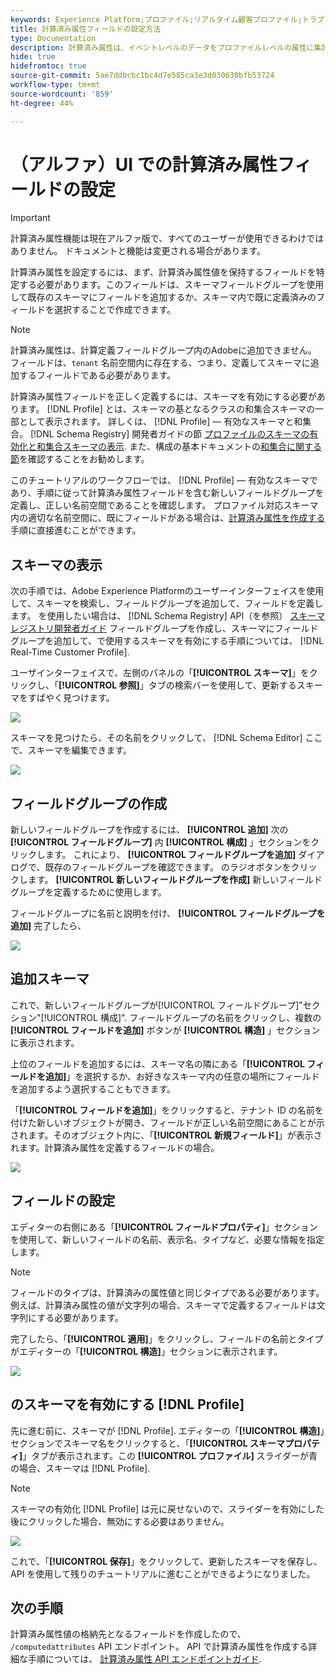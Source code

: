 ```yaml
---
keywords: Experience Platform;プロファイル;リアルタイム顧客プロファイル;トラブルシューティング;API
title: 計算済み属性フィールドの設定方法
type: Documentation
description: 計算済み属性は、イベントレベルのデータをプロファイルレベルの属性に集計するために使用される関数です。計算済み属性を設定するには、まず、計算済み属性値を保持するフィールドを特定する必要があります。このフィールドは、スキーマフィールドグループを使用して既存のスキーマにフィールドを追加するか、スキーマ内で既に定義済みのフィールドを選択することで作成できます。
hide: true
hidefromtoc: true
source-git-commit: 5ae7ddbcbc1bc4d7e585ca3e3d030630bfb53724
workflow-type: tm+mt
source-wordcount: '859'
ht-degree: 44%

---
```



# （アルファ）UI での計算済み属性フィールドの設定

>[!IMPORTANT]
>
>計算済み属性機能は現在アルファ版で、すべてのユーザーが使用できるわけではありません。 ドキュメントと機能は変更される場合があります。

計算済み属性を設定するには、まず、計算済み属性値を保持するフィールドを特定する必要があります。このフィールドは、スキーマフィールドグループを使用して既存のスキーマにフィールドを追加するか、スキーマ内で既に定義済みのフィールドを選択することで作成できます。

>[!NOTE]
>
>計算済み属性は、計算定義フィールドグループ内のAdobeに追加できません。 フィールドは、`tenant` 名前空間内に存在する、つまり、定義してスキーマに追加するフィールドである必要があります。

計算済み属性フィールドを正しく定義するには、スキーマを有効にする必要があります。 [!DNL Profile] とは、スキーマの基となるクラスの和集合スキーマの一部として表示されます。 詳しくは、 [!DNL Profile] — 有効なスキーマと和集合。 [!DNL Schema Registry] 開発者ガイドの節 [プロファイルのスキーマの有効化と和集合スキーマの表示](../../xdm/api/getting-started.md). また、構成の基本ドキュメントの[和集合に関する節](../../xdm/schema/composition.md)を確認することをお勧めします。

このチュートリアルのワークフローでは、 [!DNL Profile] — 有効なスキーマであり、手順に従って計算済み属性フィールドを含む新しいフィールドグループを定義し、正しい名前空間であることを確認します。 プロファイル対応スキーマ内の適切な名前空間に、既にフィールドがある場合は、[計算済み属性を作成する](#create-a-computed-attribute)手順に直接進むことができます。

## スキーマの表示

次の手順では、Adobe Experience Platformのユーザーインターフェイスを使用して、スキーマを検索し、フィールドグループを追加して、フィールドを定義します。 を使用したい場合は、 [!DNL Schema Registry] API（を参照） [スキーマレジストリ開発者ガイド](../../xdm/api/getting-started.md) フィールドグループを作成し、スキーマにフィールドグループを追加して、で使用するスキーマを有効にする手順については、 [!DNL Real-Time Customer Profile].

ユーザインターフェイスで、左側のパネルの「**[!UICONTROL スキーマ]**」をクリックし、「**[!UICONTROL 参照]**」タブの検索バーを使用して、更新するスキーマをすばやく見つけます。

![](../images/computed-attributes/Schemas-Browse.png)

スキーマを見つけたら、その名前をクリックして、 [!DNL Schema Editor] ここで、スキーマを編集できます。

![](../images/computed-attributes/Schema-Editor.png)

## フィールドグループの作成

新しいフィールドグループを作成するには、 **[!UICONTROL 追加]** 次の **[!UICONTROL フィールドグループ]** 内 **[!UICONTROL 構成]** 」セクションをクリックします。 これにより、 **[!UICONTROL フィールドグループを追加]** ダイアログで、既存のフィールドグループを確認できます。 のラジオボタンをクリックします。 **[!UICONTROL 新しいフィールドグループを作成]** 新しいフィールドグループを定義するために使用します。

フィールドグループに名前と説明を付け、 **[!UICONTROL フィールドグループを追加]** 完了したら、

![](../images/computed-attributes/Add-field-group.png)

## 追加スキーマ

これで、新しいフィールドグループが[!UICONTROL フィールドグループ]&quot;セクション&quot;[!UICONTROL 構成]&quot;. フィールドグループの名前をクリックし、複数の **[!UICONTROL フィールドを追加]** ボタンが **[!UICONTROL 構造]** 」セクションに表示されます。

上位のフィールドを追加するには、スキーマ名の隣にある「**[!UICONTROL フィールドを追加]**」を選択するか、お好きなスキーマ内の任意の場所にフィールドを追加するよう選択することもできます。

「**[!UICONTROL フィールドを追加]**」をクリックすると、テナント ID の名前を付けた新しいオブジェクトが開き、フィールドが正しい名前空間にあることが示されます。そのオブジェクト内に、「**[!UICONTROL 新規フィールド]**」が表示されます。計算済み属性を定義するフィールドの場合。

![](../images/computed-attributes/New-field.png)

## フィールドの設定

エディターの右側にある「**[!UICONTROL フィールドプロパティ]**」セクションを使用して、新しいフィールドの名前、表示名、タイプなど、必要な情報を指定します。

>[!NOTE]
>
>フィールドのタイプは、計算済みの属性値と同じタイプである必要があります。例えば、計算済み属性の値が文字列の場合、スキーマで定義するフィールドは文字列にする必要があります。

完了したら、「**[!UICONTROL 適用]**」をクリックし、フィールドの名前とタイプがエディターの「**[!UICONTROL 構造]**」セクションに表示されます。

![](../images/computed-attributes/Apply.png)

## のスキーマを有効にする [!DNL Profile]

先に進む前に、スキーマが [!DNL Profile]. エディターの「**[!UICONTROL 構造]**」セクションでスキーマ名をクリックすると、「**[!UICONTROL スキーマプロパティ]**」タブが表示されます。この **[!UICONTROL プロファイル]** スライダーが青の場合、スキーマは [!DNL Profile].

>[!NOTE]
>
>スキーマの有効化 [!DNL Profile] は元に戻せないので、スライダーを有効にした後にクリックした場合、無効にする必要はありません。

![](../images/computed-attributes/Profile.png)

これで、「**[!UICONTROL 保存]**」をクリックして、更新したスキーマを保存し、API を使用して残りのチュートリアルに進むことができるようになりました。

## 次の手順

計算済み属性値の格納先となるフィールドを作成したので、 `/computedattributes` API エンドポイント。 API で計算済み属性を作成する詳細な手順については、 [計算済み属性 API エンドポイントガイド](ca-api.md).